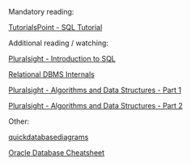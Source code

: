 Mandatory reading:

[TutorialsPoint - SQL Tutorial](https://www.tutorialspoint.com/sql/index.htm)


Additional reading / watching:

[Pluralsight - Introduction to SQL](https://app.pluralsight.com/library/courses/introduction-to-sql)

[Relational DBMS Internals](http://pages.di.unipi.it/ghelli/bd2/DBMS-Internals.pdf)

[Pluralsight - Algorithms and Data Structures - Part 1](https://app.pluralsight.com/library/courses/ads-part1)

[Pluralsight - Algorithms and Data Structures - Part 2](https://app.pluralsight.com/library/courses/ads2)

Other:

[quickdatabasediagrams](https://www.quickdatabasediagrams.com/)

[Oracle Database Cheatsheet](https://en.wikibooks.org/wiki/Oracle_Database/SQL_Cheatsheet)

